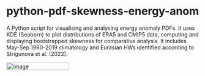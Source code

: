 # python-pdf-skewness-energy-anom
A Python script for visualising and analysing energy anomaly PDFs. It uses KDE (Seaborn) to plot distributions of ERA5 and CMIP5 data, computing and displaying bootstrapped skewness for comparative analysis. It includes May-Sep 1980-2019 climatology and Eurasian HWs identified according to Strigunova et al. (2022).


<img width="163" height="20" alt="image" src="https://github.com/user-attachments/assets/e0cbe999-642f-441c-a6c7-05f19ada8e13" />
